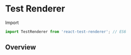 # Test Renderer

Import

```ts
import TestRenderer from 'react-test-renderer'; // ES6
```

## Overview